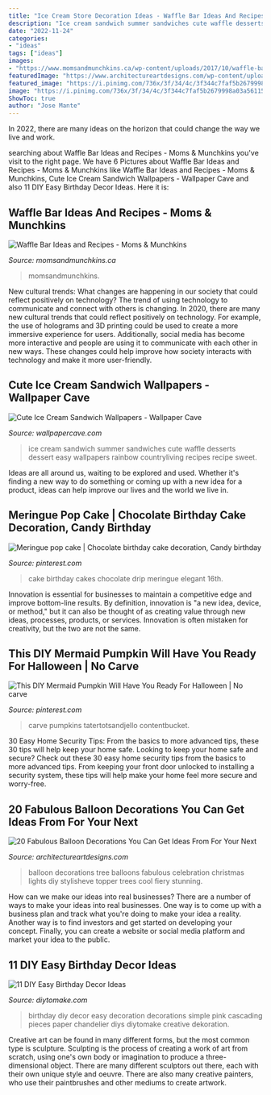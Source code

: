 ```yaml
---
title: "Ice Cream Store Decoration Ideas - Waffle Bar Ideas And Recipes"
description: "Ice cream sandwich summer sandwiches cute waffle desserts dessert easy wallpapers rainbow countryliving recipes recipe sweet"
date: "2022-11-24"
categories:
- "ideas"
tags: ["ideas"]
images:
- "https://www.momsandmunchkins.ca/wp-content/uploads/2017/10/waffle-bar-5-683x1024.jpg"
featuredImage: "https://www.architectureartdesigns.com/wp-content/uploads/2014/12/20-Fabulous-Balloon-Decorations-You-Can-Get-Ideas-From-For-Your-Next-Celebration-3-630x840.jpg"
featured_image: "https://i.pinimg.com/736x/3f/34/4c/3f344c7faf5b2679998a03a5611576be.jpg"
image: "https://i.pinimg.com/736x/3f/34/4c/3f344c7faf5b2679998a03a5611576be.jpg"
ShowToc: true
author: "Jose Mante"
---
```



In 2022, there are many ideas on the horizon that could change the way we live and work.

	

		
searching about Waffle Bar Ideas and Recipes - Moms &amp; Munchkins you've visit to the right page. We have 6 Pictures about Waffle Bar Ideas and Recipes - Moms &amp; Munchkins like Waffle Bar Ideas and Recipes - Moms &amp; Munchkins, Cute Ice Cream Sandwich Wallpapers - Wallpaper Cave and also 11 DIY Easy Birthday Decor Ideas. Here it is:
		
    
## Waffle Bar Ideas And Recipes - Moms &amp; Munchkins

<img loading=lazy src="https://www.momsandmunchkins.ca/wp-content/uploads/2017/10/waffle-bar-5-683x1024.jpg" onerror="this.onerror=null;this.src='https://tse4.mm.bing.net/th?id=OIP.ioT3ZcP6R3TBOYjIVBaWYgHaLG&amp;pid=15.1';" alt="Waffle Bar Ideas and Recipes - Moms &amp; Munchkins">

_Source: momsandmunchkins.ca_

>momsandmunchkins. 

	

New cultural trends: What changes are happening in our society that could reflect positively on technology?
The trend of using technology to communicate and connect with others is changing. In 2020, there are many new cultural trends that could reflect positively on technology. For example, the use of holograms and 3D printing could be used to create a more immersive experience for users. Additionally, social media has become more interactive and people are using it to communicate with each other in new ways. These changes could help improve how society interacts with technology and make it more user-friendly.

    
## Cute Ice Cream Sandwich Wallpapers - Wallpaper Cave

<img loading=lazy src="https://wallpapercave.com/wp/wp8072847.jpg" onerror="this.onerror=null;this.src='https://tse4.mm.bing.net/th?id=OIP.h7dOthM8Yd1LGeCuTk8B2gHaLH&amp;pid=15.1';" alt="Cute Ice Cream Sandwich Wallpapers - Wallpaper Cave">

_Source: wallpapercave.com_

>ice cream sandwich summer sandwiches cute waffle desserts dessert easy wallpapers rainbow countryliving recipes recipe sweet. 

	

Ideas are all around us, waiting to be explored and used. Whether it's finding a new way to do something or coming up with a new idea for a product, ideas can help improve our lives and the world we live in.

    
## Meringue Pop Cake | Chocolate Birthday Cake Decoration, Candy Birthday

<img loading=lazy src="https://i.pinimg.com/736x/3f/34/4c/3f344c7faf5b2679998a03a5611576be.jpg" onerror="this.onerror=null;this.src='https://tse2.mm.bing.net/th?id=OIP.jfT2VYy1iHROAwvmxNE_NwHaJ4&amp;pid=15.1';" alt="Meringue pop cake | Chocolate birthday cake decoration, Candy birthday">

_Source: pinterest.com_

>cake birthday cakes chocolate drip meringue elegant 16th. 

	

Innovation is essential for businesses to maintain a competitive edge and improve bottom-line results. By definition, innovation is "a new idea, device, or method," but it can also be thought of as creating value through new ideas, processes, products, or services. Innovation is often mistaken for creativity, but the two are not the same.

    
## This DIY Mermaid Pumpkin Will Have You Ready For Halloween | No Carve

<img loading=lazy src="https://i.pinimg.com/originals/a6/83/09/a683094b7e4ba78ecfb54579be4c2785.jpg" onerror="this.onerror=null;this.src='https://tse1.mm.bing.net/th?id=OIP.2jtxQBwaOumtMq9oFXU2swHaJ3&amp;pid=15.1';" alt="This DIY Mermaid Pumpkin Will Have You Ready For Halloween | No carve">

_Source: pinterest.com_

>carve pumpkins tatertotsandjello contentbucket. 

	

30 Easy Home Security Tips: From the basics to more advanced tips, these 30 tips will help keep your home safe.
Looking to keep your home safe and secure? Check out these 30 easy home security tips from the basics to more advanced tips. From keeping your front door unlocked to installing a security system, these tips will help make your home feel more secure and worry-free.

    
## 20 Fabulous Balloon Decorations You Can Get Ideas From For Your Next

<img loading=lazy src="https://www.architectureartdesigns.com/wp-content/uploads/2014/12/20-Fabulous-Balloon-Decorations-You-Can-Get-Ideas-From-For-Your-Next-Celebration-3-630x840.jpg" onerror="this.onerror=null;this.src='https://tse3.mm.bing.net/th?id=OIP.ggaNL_p-5IBa31vhn9cO3wHaJ4&amp;pid=15.1';" alt="20 Fabulous Balloon Decorations You Can Get Ideas From For Your Next">

_Source: architectureartdesigns.com_

>balloon decorations tree balloons fabulous celebration christmas lights diy stylisheve topper trees cool fiery stunning. 

	

How can we make our ideas into real businesses?
There are a number of ways to make your ideas into real businesses. One way is to come up with a business plan and track what you're doing to make your idea a reality. Another way is to find investors and get started on developing your concept. Finally, you can create a website or social media platform and market your idea to the public.

    
## 11 DIY Easy Birthday Decor Ideas

<img loading=lazy src="https://www.diytomake.com/wp-content/uploads/2015/09/Cascading-Pink.jpg" onerror="this.onerror=null;this.src='https://tse1.mm.bing.net/th?id=OIP.ShIUAfxBwrBFdZP1GoBLVwHaLH&amp;pid=15.1';" alt="11 DIY Easy Birthday Decor Ideas">

_Source: diytomake.com_

>birthday diy decor easy decoration decorations simple pink cascading pieces paper chandelier diys diytomake creative dekoration. 

	

Creative art can be found in many different forms, but the most common type is sculpture. Sculpting is the process of creating a work of art from scratch, using one's own body or imagination to produce a three-dimensional object. There are many different sculptors out there, each with their own unique style and oeuvre. There are also many creative painters, who use their paintbrushes and other mediums to create artwork.

